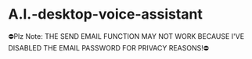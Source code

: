 # A.I.-desktop-voice-assistant
⛔Plz Note: THE SEND EMAIL FUNCTION MAY NOT WORK BECAUSE I'VE DISABLED THE EMAIL PASSWORD FOR PRIVACY REASONS!⛔
